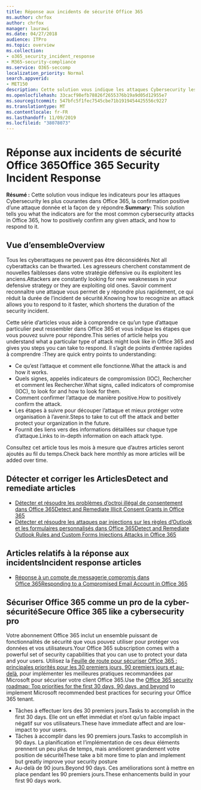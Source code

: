 ```yaml
---
title: Réponse aux incidents de sécurité Office 365
ms.author: chrfox
author: chrfox
manager: laurawi
ms.date: 04/27/2018
audience: ITPro
ms.topic: overview
ms.collection:
- o365_security_incident_response
- M365-security-compliance
ms.service: O365-seccomp
localization_priority: Normal
search.appverid:
- MET150
description: Cette solution vous indique les attaques Cybersecurity les plus courantes pouvant ressembler à Office 365 et comment y répondre.
ms.openlocfilehash: 33cacf98efb78826f2655376b19a9d05d12955e7
ms.sourcegitcommit: 547bfc5f1fec7545cbe71b1919454425556c9227
ms.translationtype: MT
ms.contentlocale: fr-FR
ms.lasthandoff: 11/09/2019
ms.locfileid: "38078073"
---
```

# <a name="office-365-security-incident-response"></a><span data-ttu-id="66421-103">Réponse aux incidents de sécurité Office 365</span><span class="sxs-lookup"><span data-stu-id="66421-103">Office 365 Security Incident Response</span></span>

 <span data-ttu-id="66421-104">**Résumé :** Cette solution vous indique les indicateurs pour les attaques Cybersecurity les plus courantes dans Office 365, la confirmation positive d’une attaque donnée et la façon de y répondre.</span><span class="sxs-lookup"><span data-stu-id="66421-104">**Summary:** This solution tells you what the indicators are for the most common cybersecurity attacks in Office 365, how to positively confirm any given attack, and how to respond to it.</span></span>
  
## <a name="overview"></a><span data-ttu-id="66421-105">Vue d’ensemble</span><span class="sxs-lookup"><span data-stu-id="66421-105">Overview</span></span>
<span data-ttu-id="66421-106">Tous les cyberattaques ne peuvent pas être déconsidérés.</span><span class="sxs-lookup"><span data-stu-id="66421-106">Not all cyberattacks can be thwarted.</span></span> <span data-ttu-id="66421-107">Les agresseurs cherchent constamment de nouvelles faiblesses dans votre stratégie défensive ou ils exploitent les anciens.</span><span class="sxs-lookup"><span data-stu-id="66421-107">Attackers are constantly looking for new weaknesses in your defensive strategy or they are exploiting old ones.</span></span> <span data-ttu-id="66421-108">Savoir comment reconnaître une attaque vous permet de y répondre plus rapidement, ce qui réduit la durée de l’incident de sécurité.</span><span class="sxs-lookup"><span data-stu-id="66421-108">Knowing how to recognize an attack allows you to respond to it faster, which shortens the duration of the security incident.</span></span>

<span data-ttu-id="66421-109">Cette série d’articles vous aide à comprendre ce qu’un type d’attaque particulier peut ressembler dans Office 365 et vous indique les étapes que vous pouvez suivre pour répondre.</span><span class="sxs-lookup"><span data-stu-id="66421-109">This series of article helps you understand what a particular type of attack might look like in Office 365 and gives you steps you can take to respond.</span></span> <span data-ttu-id="66421-110">Il s’agit de points d’entrée rapides à comprendre :</span><span class="sxs-lookup"><span data-stu-id="66421-110">They are quick entry points to understanding:</span></span>
 
- <span data-ttu-id="66421-111">Ce qu’est l’attaque et comment elle fonctionne.</span><span class="sxs-lookup"><span data-stu-id="66421-111">What the attack is and how it works.</span></span>
- <span data-ttu-id="66421-112">Quels signes, appelés indicateurs de compromission (IOC), Rechercher et comment les Rechercher.</span><span class="sxs-lookup"><span data-stu-id="66421-112">What signs, called indicators of compromise (IOC), to look for and how to look for them.</span></span>
- <span data-ttu-id="66421-113">Comment confirmer l’attaque de manière positive.</span><span class="sxs-lookup"><span data-stu-id="66421-113">How to positively confirm the attack.</span></span>
- <span data-ttu-id="66421-114">Les étapes à suivre pour découper l’attaque et mieux protéger votre organisation à l’avenir.</span><span class="sxs-lookup"><span data-stu-id="66421-114">Steps to take to cut off the attack and better protect your organization in the future.</span></span>
- <span data-ttu-id="66421-115">Fournit des liens vers des informations détaillées sur chaque type d’attaque.</span><span class="sxs-lookup"><span data-stu-id="66421-115">Links to in-depth information on each attack type.</span></span>

<span data-ttu-id="66421-116">Consultez cet article tous les mois à mesure que d’autres articles seront ajoutés au fil du temps.</span><span class="sxs-lookup"><span data-stu-id="66421-116">Check back here monthly as more articles will be added over time.</span></span>

## <a name="detect-and-remediate-articles"></a><span data-ttu-id="66421-117">Détecter et corriger les Articles</span><span class="sxs-lookup"><span data-stu-id="66421-117">Detect and remediate articles</span></span>

- [<span data-ttu-id="66421-118">Détecter et résoudre les problèmes d’octroi illégal de consentement dans Office 365</span><span class="sxs-lookup"><span data-stu-id="66421-118">Detect and Remediate Illicit Consent Grants in Office 365</span></span>](detect-and-remediate-illicit-consent-grants.md)
- [<span data-ttu-id="66421-119">Détecter et résoudre les attaques par injections sur les règles d’Outlook et les formulaires personnalisés dans Office 365</span><span class="sxs-lookup"><span data-stu-id="66421-119">Detect and Remediate Outlook Rules and Custom Forms Injections Attacks in Office 365</span></span>](detect-and-remediate-outlook-rules-forms-attack.md)


## <a name="incident-response-articles"></a><span data-ttu-id="66421-120">Articles relatifs à la réponse aux incidents</span><span class="sxs-lookup"><span data-stu-id="66421-120">Incident response articles</span></span>

- [<span data-ttu-id="66421-121">Réponse à un compte de messagerie compromis dans Office 365</span><span class="sxs-lookup"><span data-stu-id="66421-121">Responding to a Compromised Email Account in Office 365</span></span>](~/compliance/responding-to-a-compromised-email-account.md)

## <a name="secure-office-365-like-a-cybersecurity-pro"></a><span data-ttu-id="66421-122">Sécuriser Office 365 comme un pro de la cyber-sécurité</span><span class="sxs-lookup"><span data-stu-id="66421-122">Secure Office 365 like a cybersecurity pro</span></span>
<span data-ttu-id="66421-123">Votre abonnement Office 365 inclut un ensemble puissant de fonctionnalités de sécurité que vous pouvez utiliser pour protéger vos données et vos utilisateurs.</span><span class="sxs-lookup"><span data-stu-id="66421-123">Your Office 365 subscription comes with a powerful set of security capabilities that you can use to protect your data and your users.</span></span>  <span data-ttu-id="66421-124">Utilisez la [Feuille de route pour sécuriser Office 365 : principales priorités pour les 30 premiers jours, 90 premiers jours et au-delà](https://support.office.com/article/Office-365-security-roadmap-Top-priorities-for-the-first-30-days-90-days-and-beyond-28c86a1c-e4dd-4aad-a2a6-c768a21cb352), pour implémenter les meilleures pratiques recommandées par Microsoft pour sécuriser votre client Office 365.</span><span class="sxs-lookup"><span data-stu-id="66421-124">Use the [Office 365 security roadmap: Top priorities for the first 30 days, 90 days, and beyond](https://support.office.com/article/Office-365-security-roadmap-Top-priorities-for-the-first-30-days-90-days-and-beyond-28c86a1c-e4dd-4aad-a2a6-c768a21cb352) to implement Microsoft recommended best practices for securing your Office 365 tenant.</span></span>
- <span data-ttu-id="66421-125">Tâches à effectuer lors des 30 premiers jours.</span><span class="sxs-lookup"><span data-stu-id="66421-125">Tasks to accomplish in the first 30 days.</span></span>  <span data-ttu-id="66421-126">Elle ont un effet immédiat et n’ont qu’un faible impact négatif sur vos utilisateurs.</span><span class="sxs-lookup"><span data-stu-id="66421-126">These have immediate affect and are low-impact to your users.</span></span>
- <span data-ttu-id="66421-127">Tâches à accomplir dans les 90 premiers jours.</span><span class="sxs-lookup"><span data-stu-id="66421-127">Tasks to accomplish in 90 days.</span></span> <span data-ttu-id="66421-128">La planification et l’implémentation de ces deux éléments prennent un peu plus de temps, mais améliorent grandement votre position de sécurité</span><span class="sxs-lookup"><span data-stu-id="66421-128">These take a bit more time to plan and implement but greatly improve your security posture</span></span>
- <span data-ttu-id="66421-129">Au-delà de 90 jours.</span><span class="sxs-lookup"><span data-stu-id="66421-129">Beyond 90 days.</span></span> <span data-ttu-id="66421-130">Ces améliorations sont à mettre en place pendant les 90 premiers jours.</span><span class="sxs-lookup"><span data-stu-id="66421-130">These enhancements build in your first 90 days work.</span></span>






